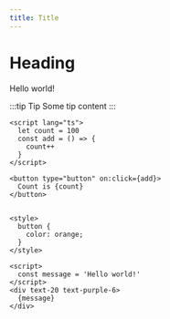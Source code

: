 ```yaml
---
title: Title
---
```


<script>
  let count = 7
</script>

# Heading

<div text-20 text-purple-8>
Hello world!
</div>

:::tip Tip
Some tip content
:::

```svelte live
<script lang="ts">
  let count = 100
  const add = () => {
    count++
  }
</script>

<button type="button" on:click={add}>
  Count is {count}
</button>


<style>
  button {
    color: orange;
  }
</style>
```

```svelte live
<script>
  const message = 'Hello world!'
</script>
<div text-20 text-purple-6>
  {message}
</div>
```